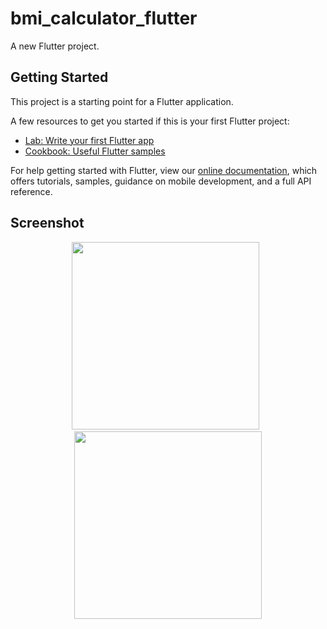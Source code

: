 # bmi_calculator_flutter

A new Flutter project.

## Getting Started

This project is a starting point for a Flutter application.

A few resources to get you started if this is your first Flutter project:

- [Lab: Write your first Flutter app](https://flutter.dev/docs/get-started/codelab)
- [Cookbook: Useful Flutter samples](https://flutter.dev/docs/cookbook)

For help getting started with Flutter, view our
[online documentation](https://flutter.dev/docs), which offers tutorials,
samples, guidance on mobile development, and a full API reference.

## Screenshot
<p align="center"><img src="https://user-images.githubusercontent.com/39011477/102959526-57d16280-4512-11eb-88d1-686431cc634b.png" width="300">&nbsp;&nbsp;<img src="https://user-images.githubusercontent.com/39011477/102959753-ec3bc500-4512-11eb-8de4-176e4bc4ef8a.png" width="300"></p>
